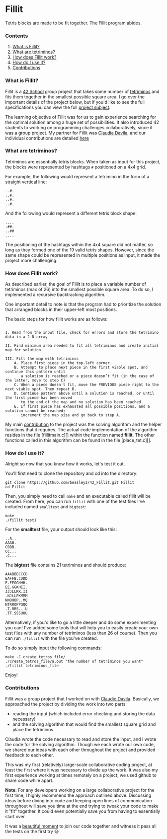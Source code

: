 # Fillit

Tetris blocks are made to be fit together. The Fillit program abides.

### Contents

1. [What is Fillit?](#what-is-fillit)
2. [What are tetriminos?](#what-are-tetriminos)
3. [How does Fillit work?](#how-does-fillit-work)
4. [How do I use it?](#how-do-i-use-it)
5. [Contributions](#contributions)

### What is Fillit?

Fillit is a [42 School][1] group project that takes some number of [tetriminos](What-are-tetriminos) and fits them together in the smallest possible square area. I go over the important details of the project below, but if you'd like to see the full specifications you can view the full [project subject][3].

The learning objective of Fillit was for us to gain experience searching for the optimal solution among a huge set of possibilities. It also introduced 42 students to working on programming challenges collaboratively, since it was a group project. My partner for Fillit was [Claudia Davila][2], and our individual contributions are detailed [here](Contributions)

### What are tetriminos?

Tetriminos are essentially tetris blocks. When taken as input for this project, the blocks were represented by hashtags `#` positioned on a 4x4 grid. 

For example, the following would represent a tetrimino in the form of a straight vertical line:

	..#.
	..#.
	..#.
	..#.

And the following would represent a different tetris block shape:

	....
	.##.
	..##
	....

The positioning of the hashtags within the 4x4 square did not matter, so long as they formed one of the 19 valid tetris shapes. However, since the same shape could be represented in multiple positions as input, it made the project more challenging.

### How does Fillit work?

As described earlier, the goal of Fillit is to place a variable number of tetriminos (max of 26) into the smallest possible square area. To do so, I implemented a recursive backtracking algorithm. 

One important detail to note is that the program had to prioritize the solution that arranged blocks in their upper-left most positions.

The basic steps for how fillit works are as follows:

```

I. Read from the input file, check for errors and store the tetrimino data in a 2-D array

II. Find minimum area needed to fit all tetriminos and create initial map for solution.

III. Fill the map with tetriminos
	A. Place first piece in the top-left corner. 
	B. Attempt to place next piece in the first viable spot, and continue this pattern until 
	   a solution is reached or a piece doesn’t fit (in the case of the latter, move to step C)
	C. When a piece doesn't fit, move the PREVIOUS piece right to the next viable spot. Then repeat B.
	D. Continue pattern above until a solution is reached, or until the first piece has been moved 
	   to the end of the map and no solution has been reached. 	
	E. If first piece has exhausted all possible positions, and a solution cannot be reached; 
	   increment the map size and go back to step A.

```

My main [contribution]() to the project was the solving algorithm and the helper functions that it requires. The actual code implementation of the algorithm resides in the file [fillitmain.c][] within the function named **fillit**. The other functions called in this algorithm can be found in the file [place_tet.c][].

### How do I use it?

Alright so now that you know how it works, let's test it out.

You'll first need to clone the repository and cd into the directory:

	git clone https://github.com/beasleyz/42_Fillit.git Fillit
	cd Fillit

Then, you simply need to call `make` and an executable called fillit will be created.
From here, you can run `fillit` with one of the test files I've included named `smalltest` and `bigtest`:

	make
	./fillit test1

For the **smalltest** file, your output should look like this:

	..A..
	AAAB.
	CBBB.
	CC...
	.C...

The **bigtest** file contains 21 tetriminos and should produce:

	AAABBBCCCD
	EAFFB.CDDD
	E.FFGGHHH.
	EE.GGKHII.
	JJJLLKK.II
	.NJLLPKMMM
	NNOOOP..MQ
	NTRROPPQQQ
	.T.RRS...U
	.TT.SSSUUU

Alternatively, if you'd like to go a little deeper and do some experimenting you can! I've added some tools that will help you to easily create your own test files with any number of tetriminos (less than 26 of course). Then you can run `./fillit` with the file you've created.

To do so simply input the following commands:

	make -C create_tetros_file/
	./create_tetros_file/a.out "the number of tetriminos you want"
	./fillit tetriminos_file

Enjoy!

### Contributions

Fillit was a group project that I worked on with [Claudio Davila][2]. Basically, we approached the project by dividing the work into two parts: 

* reading the input (which included error checking and storing the data necessary) 
* and the solving algorithm that would find the smallest square grid and place the tetriminos.

Claudia wrote the code necessary to read and store the input, and I wrote the code for the solving algorithm. Though we each wrote our own code, we shared our ideas with each other throughout the project and provided feedback to each other. 

This was my first (relatively) large-scale collaborative coding project, at least the first where it was necessary to divide up the work. It was also my first experience working at times remotely on a project; we used github to share code while apart. 

**Note:** For any developers working on a large collaborative project for the first time, I highly recommend the approach outlined above. Discussing ideas before diving into code and keeping open lines of communication throughout will save you time at the end trying to tweak your code to make it "fit" together. It could even potentially save you from having to essentially start over.

It was a [beautiful moment][4] to join our code together and witness it pass all the tests on the first try :smiley:

[1]: https://www.42.us.org/ 
[2]: https://www.linkedin.com/in/claudia-davila-rios-09801b35
[3]: https://github.com/beasleyz/42_Fillit/blob/master/fillit.en.pdf
[4]: http://www.reactiongifs.com/r/wfa.gif